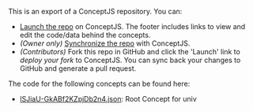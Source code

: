 This is an export of a ConceptJS repository. You can: 
- [Launch the repo](http://localhost:8085/launch) on ConceptJS. The footer includes links to view and edit the code/data behind the concepts. 
- *(Owner only)* [Synchronize the repo](http://localhost:8085?mode=manage) with ConceptJS. 
- *(Contributors)* Fork this repo in GitHub and click the 'Launch' link to *deploy your fork* to ConceptJS. You can sync back your changes to GitHub and generate a pull request.

The code for the following concepts can be found here: 

- [lSJiaU\-GkABf2KZpjDb2n4.json](lSJiaU-GkABf2KZpjDb2n4.json): Root Concept for univ
